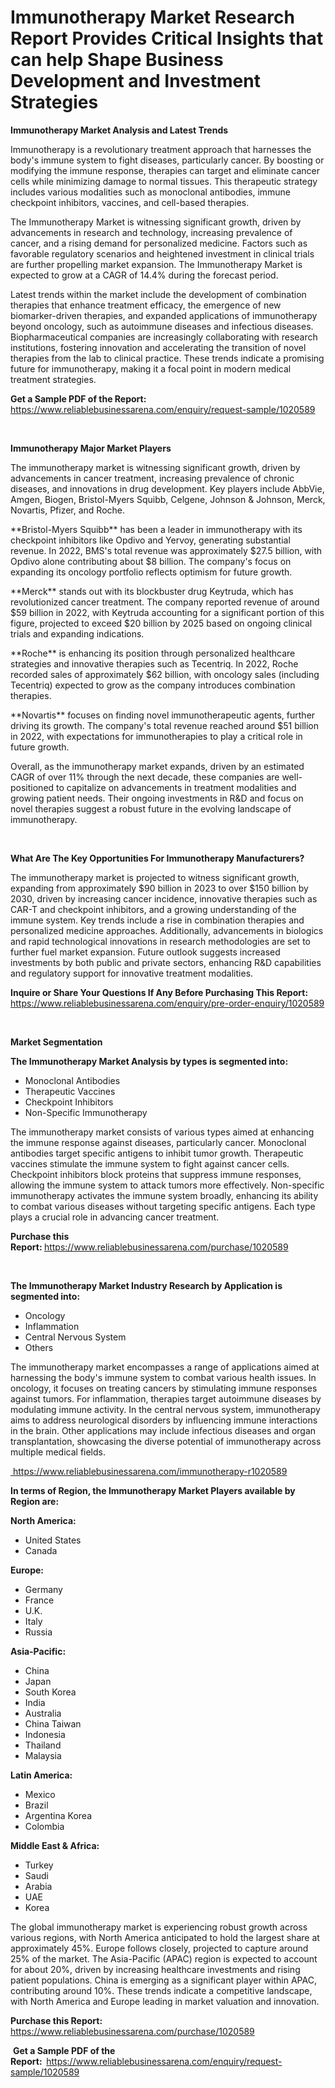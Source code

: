 <p><h1>Immunotherapy Market Research Report Provides Critical Insights that can help Shape Business Development and Investment Strategies</h1></p><p><strong>Immunotherapy Market Analysis and Latest Trends</strong></p>
<p><p>Immunotherapy is a revolutionary treatment approach that harnesses the body's immune system to fight diseases, particularly cancer. By boosting or modifying the immune response, therapies can target and eliminate cancer cells while minimizing damage to normal tissues. This therapeutic strategy includes various modalities such as monoclonal antibodies, immune checkpoint inhibitors, vaccines, and cell-based therapies.</p><p>The Immunotherapy Market is witnessing significant growth, driven by advancements in research and technology, increasing prevalence of cancer, and a rising demand for personalized medicine. Factors such as favorable regulatory scenarios and heightened investment in clinical trials are further propelling market expansion. The Immunotherapy Market is expected to grow at a CAGR of 14.4% during the forecast period. </p><p>Latest trends within the market include the development of combination therapies that enhance treatment efficacy, the emergence of new biomarker-driven therapies, and expanded applications of immunotherapy beyond oncology, such as autoimmune diseases and infectious diseases. Biopharmaceutical companies are increasingly collaborating with research institutions, fostering innovation and accelerating the transition of novel therapies from the lab to clinical practice. These trends indicate a promising future for immunotherapy, making it a focal point in modern medical treatment strategies.</p></p>
<p><strong>Get a Sample PDF of the Report:&nbsp;</strong> <a href="https://www.reliablebusinessarena.com/enquiry/request-sample/1020589?utm_campaign=3559&utm_medium=2&utm_source=Github&utm_content=ia&utm_term=13042025&utm_id=immunotherapy">https://www.reliablebusinessarena.com/enquiry/request-sample/1020589</a></p>
<p>&nbsp;</p>
<p><strong>Immunotherapy Major Market Players</strong></p>
<p><p>The immunotherapy market is witnessing significant growth, driven by advancements in cancer treatment, increasing prevalence of chronic diseases, and innovations in drug development. Key players include AbbVie, Amgen, Biogen, Bristol-Myers Squibb, Celgene, Johnson & Johnson, Merck, Novartis, Pfizer, and Roche.</p><p>**Bristol-Myers Squibb** has been a leader in immunotherapy with its checkpoint inhibitors like Opdivo and Yervoy, generating substantial revenue. In 2022, BMS's total revenue was approximately $27.5 billion, with Opdivo alone contributing about $8 billion. The company's focus on expanding its oncology portfolio reflects optimism for future growth.</p><p>**Merck** stands out with its blockbuster drug Keytruda, which has revolutionized cancer treatment. The company reported revenue of around $59 billion in 2022, with Keytruda accounting for a significant portion of this figure, projected to exceed $20 billion by 2025 based on ongoing clinical trials and expanding indications.</p><p>**Roche** is enhancing its position through personalized healthcare strategies and innovative therapies such as Tecentriq. In 2022, Roche recorded sales of approximately $62 billion, with oncology sales (including Tecentriq) expected to grow as the company introduces combination therapies.</p><p>**Novartis** focuses on finding novel immunotherapeutic agents, further driving its growth. The company's total revenue reached around $51 billion in 2022, with expectations for immunotherapies to play a critical role in future growth.</p><p>Overall, as the immunotherapy market expands, driven by an estimated CAGR of over 11% through the next decade, these companies are well-positioned to capitalize on advancements in treatment modalities and growing patient needs. Their ongoing investments in R&D and focus on novel therapies suggest a robust future in the evolving landscape of immunotherapy.</p></p>
<p>&nbsp;</p>
<p><strong>What Are The Key Opportunities For Immunotherapy Manufacturers?</strong></p>
<p><p>The immunotherapy market is projected to witness significant growth, expanding from approximately $90 billion in 2023 to over $150 billion by 2030, driven by increasing cancer incidence, innovative therapies such as CAR-T and checkpoint inhibitors, and a growing understanding of the immune system. Key trends include a rise in combination therapies and personalized medicine approaches. Additionally, advancements in biologics and rapid technological innovations in research methodologies are set to further fuel market expansion. Future outlook suggests increased investments by both public and private sectors, enhancing R&D capabilities and regulatory support for innovative treatment modalities.</p></p>
<p><strong>Inquire or Share Your Questions If Any Before Purchasing This Report:</strong> <a href="https://www.reliablebusinessarena.com/enquiry/pre-order-enquiry/1020589?utm_campaign=3559&utm_medium=2&utm_source=Github&utm_content=ia&utm_term=13042025&utm_id=immunotherapy">https://www.reliablebusinessarena.com/enquiry/pre-order-enquiry/1020589</a></p>
<p>&nbsp;</p>
<p><strong>Market Segmentation</strong></p>
<p><strong>The Immunotherapy Market Analysis by types is segmented into:</strong></p>
<p><ul><li>Monoclonal Antibodies</li><li>Therapeutic Vaccines</li><li>Checkpoint Inhibitors</li><li>Non-Specific Immunotherapy</li></ul></p>
<p><p>The immunotherapy market consists of various types aimed at enhancing the immune response against diseases, particularly cancer. Monoclonal antibodies target specific antigens to inhibit tumor growth. Therapeutic vaccines stimulate the immune system to fight against cancer cells. Checkpoint inhibitors block proteins that suppress immune responses, allowing the immune system to attack tumors more effectively. Non-specific immunotherapy activates the immune system broadly, enhancing its ability to combat various diseases without targeting specific antigens. Each type plays a crucial role in advancing cancer treatment.</p></p>
<p><strong>Purchase this Report:&nbsp;</strong><a href="https://www.reliablebusinessarena.com/purchase/1020589?utm_campaign=3559&utm_medium=2&utm_source=Github&utm_content=ia&utm_term=13042025&utm_id=immunotherapy">https://www.reliablebusinessarena.com/purchase/1020589</a></p>
<p>&nbsp;</p>
<p><strong>The Immunotherapy Market Industry Research by Application is segmented into:</strong></p>
<p><ul><li>Oncology</li><li>Inflammation</li><li>Central Nervous System</li><li>Others</li></ul></p>
<p><p>The immunotherapy market encompasses a range of applications aimed at harnessing the body's immune system to combat various health issues. In oncology, it focuses on treating cancers by stimulating immune responses against tumors. For inflammation, therapies target autoimmune diseases by modulating immune activity. In the central nervous system, immunotherapy aims to address neurological disorders by influencing immune interactions in the brain. Other applications may include infectious diseases and organ transplantation, showcasing the diverse potential of immunotherapy across multiple medical fields.</p></p>
<p><a href="https://www.reliablebusinessarena.com/immunotherapy-r1020589?utm_campaign=3559&utm_medium=2&utm_source=Github&utm_content=ia&utm_term=13042025&utm_id=immunotherapy">&nbsp;https://www.reliablebusinessarena.com/immunotherapy-r1020589</a></p>
<p><strong>In terms of Region, the Immunotherapy Market Players available by Region are:</strong></p>
<p>
    <p> <strong> North America: </strong>
        <ul>
            <li>United States</li>
            <li>Canada</li>
        </ul>
        </p> 
    <p> <strong> Europe: </strong>
        <ul>
            <li>Germany</li>
            <li>France</li>
            <li>U.K.</li>
            <li>Italy</li>
            <li>Russia</li>
        </ul>
        </p> 
    <p> <strong> Asia-Pacific: </strong>
        <ul>
            <li>China</li>
            <li>Japan</li>
            <li>South Korea</li>
            <li>India</li>
            <li>Australia</li>
            <li>China Taiwan</li>
            <li>Indonesia</li>
            <li>Thailand</li>
            <li>Malaysia</li>
        </ul>
        </p> 
    <p> <strong> Latin America: </strong>
        <ul>
            <li>Mexico</li>
            <li>Brazil</li>
            <li>Argentina Korea</li>
            <li>Colombia</li>
        </ul>
        </p> 
    <p> <strong> Middle East & Africa: </strong>
        <ul>
            <li>Turkey</li>
            <li>Saudi</li>
            <li>Arabia</li>
            <li>UAE</li>
            <li>Korea</li>
        </ul>
    </p>
    </p>
<p><p>The global immunotherapy market is experiencing robust growth across various regions, with North America anticipated to hold the largest share at approximately 45%. Europe follows closely, projected to capture around 25% of the market. The Asia-Pacific (APAC) region is expected to account for about 20%, driven by increasing healthcare investments and rising patient populations. China is emerging as a significant player within APAC, contributing around 10%. These trends indicate a competitive landscape, with North America and Europe leading in market valuation and innovation.</p></p>
<p><strong>Purchase this Report: </strong><a href="https://www.reliablebusinessarena.com/purchase/1020589?utm_campaign=3559&utm_medium=2&utm_source=Github&utm_content=ia&utm_term=13042025&utm_id=immunotherapy">https://www.reliablebusinessarena.com/purchase/1020589</a></p>
<p>&nbsp;<strong>Get a Sample PDF of the Report:&nbsp;&nbsp;</strong><a href="https://www.reliablebusinessarena.com/enquiry/request-sample/1020589?utm_campaign=3559&utm_medium=2&utm_source=Github&utm_content=ia&utm_term=13042025&utm_id=immunotherapy">https://www.reliablebusinessarena.com/enquiry/request-sample/1020589</a></p>
<p><strong></strong></p>
<p><p></p><p></p><p></p></p>